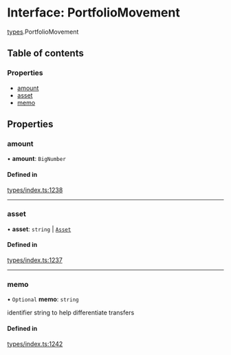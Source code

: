 # Interface: PortfolioMovement

[types](../wiki/types).PortfolioMovement

## Table of contents

### Properties

- [amount](../wiki/types.PortfolioMovement#amount)
- [asset](../wiki/types.PortfolioMovement#asset)
- [memo](../wiki/types.PortfolioMovement#memo)

## Properties

### amount

• **amount**: `BigNumber`

#### Defined in

[types/index.ts:1238](https://github.com/PolymeshAssociation/polymesh-sdk/blob/e978aefd/src/types/index.ts#L1238)

___

### asset

• **asset**: `string` \| [`Asset`](../wiki/api.entities.Asset.Asset)

#### Defined in

[types/index.ts:1237](https://github.com/PolymeshAssociation/polymesh-sdk/blob/e978aefd/src/types/index.ts#L1237)

___

### memo

• `Optional` **memo**: `string`

identifier string to help differentiate transfers

#### Defined in

[types/index.ts:1242](https://github.com/PolymeshAssociation/polymesh-sdk/blob/e978aefd/src/types/index.ts#L1242)
